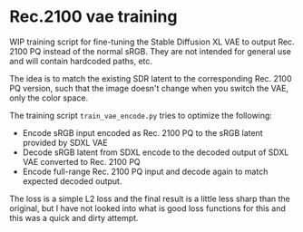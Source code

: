 Rec.2100 vae training
=====

WIP training script for fine-tuning the Stable Diffusion XL VAE to output Rec. 2100 PQ instead of the normal sRGB.
They are not intended for general use and will contain hardcoded paths, etc.

The idea is to match the existing SDR latent to the corresponding Rec. 2100 PQ version, such that the image doesn't change when you switch the VAE, only the color space.

The training script `train_vae_encode.py` tries to optimize the following:

- Encode sRGB input encoded as Rec. 2100 PQ to the sRGB latent provided by SDXL VAE
- Decode sRGB latent from SDXL encode to the decoded output of SDXL VAE converted to Rec. 2100 PQ
- Encode full-range Rec. 2100 PQ input and decode again to match expected decoded output.

The loss is a simple L2 loss and the final result is a little less sharp than the original, but I have not looked into what is good loss functions for this and this was a quick and dirty attempt.